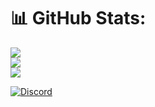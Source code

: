 # 📊 GitHub Stats:
![](https://github-readme-stats.vercel.app/api?username=kybe236&theme=dark&hide_border=false&include_all_commits=false&count_private=false)<br/>
![](https://github-readme-streak-stats.herokuapp.com/?user=kybe236&theme=dark&hide_border=false)<br/>
![](https://github-readme-stats.vercel.app/api/top-langs/?username=kybe236&theme=dark&hide_border=false&include_all_commits=false&count_private=false&layout=compact)

[![Discord](https://img.shields.io/badge/Discord-%237289DA.svg?logo=discord&logoColor=white)](https://discord.gg/kR4uvxp75u) 

